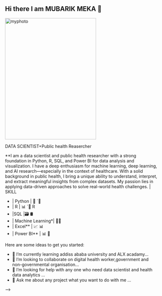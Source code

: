 ## Hi there I am MUBARIK MEKA 👋

<img width="300" height="400" alt="myphoto" src="https://github.com/user-attachments/assets/b7e0649b-4d87-4af1-b0b7-773d548d6e85" />





DATA SCIENTIST+Public health Reasercher


**I am a data scientist and public health researcher with a strong foundation in Python, R, SQL, and Power BI for data analysis and visualization. I have a deep enthusiasm for machine learning, deep learning, and AI research—especially in the context of healthcare. With a solid background in public health, I bring a unique ability to understand, interpret, and extract meaningful insights from complex datasets. My passion lies in applying data-driven approaches to solve real-world health challenges.
| SKILL               

- | Python   | 🐍 `🐍
- | R        | 📊 `📐 R
- |SQL      |🗃️ 🛢️
- | Machine Learning*| 🤖🧠
- | Excel**         | 📈 📊
- | Power BI**      | 📊 🔶   


Here are some ideas to get you started:

- 🌱 I’m currently learning addiss ababa university and ALX acadamy...
- 👯 I’m looking to collaborate on digital health worker,government and non-governmental organisation...
- 🤔 I’m looking for help with any one who need data scientist and health data analytics ...
- 💬 Ask me about any project what you want to do with me ...

-->
